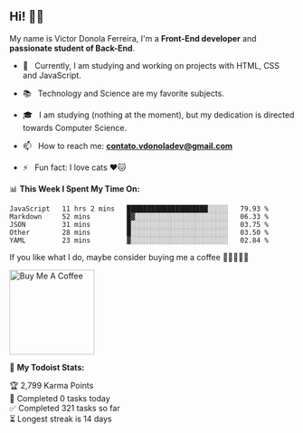 <h2 align="left">Hi! 👋🏻</h2>  

<p align="left">
	My name is Victor Donola Ferreira, I'm a <strong>Front-End developer</strong> and <strong>passionate student of Back-End</strong>.
</p>

- 🔭 &nbsp; Currently, I am studying and working on projects with HTML, CSS and JavaScript.

- :books: &nbsp; Technology and Science are my favorite subjects.

- 🎓 &nbsp; I am studying (nothing at the moment), but my dedication is directed towards Computer Science.

- 📫 &nbsp; How to reach me: **contato.vdonoladev@gmail.com**

- ⚡️ &nbsp; Fun fact: I love cats ❤️🐱

📊 **This Week I Spent My Time On:**
<!--START_SECTION:waka-->
```text
JavaScript   11 hrs 2 mins   ████████████████████░░░░░   79.93 % 
Markdown     52 mins         █▓░░░░░░░░░░░░░░░░░░░░░░░   06.33 % 
JSON         31 mins         █░░░░░░░░░░░░░░░░░░░░░░░░   03.75 % 
Other        28 mins         █░░░░░░░░░░░░░░░░░░░░░░░░   03.50 % 
YAML         23 mins         ▓░░░░░░░░░░░░░░░░░░░░░░░░   02.84 % 
```
<!--END_SECTION:waka-->

If you like what I do, maybe consider buying me a coffee 🥺👉🏻👈🏻

<a href="https://www.buymeacoffee.com/xuxuti" target="_blank"><img src="https://cdn.buymeacoffee.com/buttons/v2/default-red.png" alt="Buy Me A Coffee" width="150" ></a>

🚧 **My Todoist Stats:**
<!-- TODO-IST:START -->
🏆  2,799 Karma Points           
🌸  Completed 0 tasks today           
✅  Completed 321 tasks so far           
⏳  Longest streak is 14 days
<!-- TODO-IST:END -->
